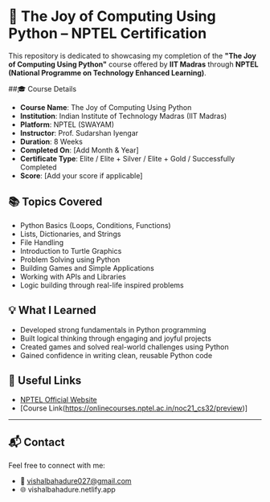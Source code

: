 # 🐍 The Joy of Computing Using Python – NPTEL Certification

This repository is dedicated to showcasing my completion of the **"The Joy of Computing Using Python"** course offered by **IIT Madras** through **NPTEL (National Programme on Technology Enhanced Learning)**.

##🎓 Course Details

- **Course Name**: The Joy of Computing Using Python  
- **Institution**: Indian Institute of Technology Madras (IIT Madras)  
- **Platform**: NPTEL (SWAYAM)  
- **Instructor**: Prof. Sudarshan Iyengar  
- **Duration**: 8 Weeks  
- **Completed On**: [Add Month & Year]  
- **Certificate Type**: Elite / Elite + Silver / Elite + Gold / Successfully Completed  
- **Score**: [Add your score if applicable]

## 📚 Topics Covered

- Python Basics (Loops, Conditions, Functions)
- Lists, Dictionaries, and Strings
- File Handling
- Introduction to Turtle Graphics
- Problem Solving using Python
- Building Games and Simple Applications
- Working with APIs and Libraries
- Logic building through real-life inspired problems


## 💡 What I Learned

- Developed strong fundamentals in Python programming
- Built logical thinking through engaging and joyful projects
- Created games and solved real-world challenges using Python
- Gained confidence in writing clean, reusable Python code

## 🔗 Useful Links

- [NPTEL Official Website](https://nptel.ac.in/)
- [Course Link(https://onlinecourses.nptel.ac.in/noc21_cs32/preview)]

---

## 📬 Contact

Feel free to connect with me:

- 📧 vishalbahadure027@gmail.com
- 🌐 vishalbahadure.netlify.app
